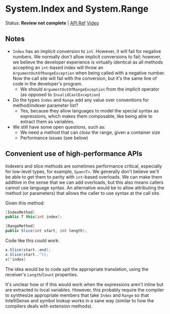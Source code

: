 # System.Index and System.Range

Status: **Review not complete** | 
[API Ref](https://github.com/dotnet/corefx/issues/34076)
[Video](https://www.youtube.com/watch?v=NYliXLGGBwc)

## Notes

* `Index` has an implicit conversion to `int`. However, it will fail for
  negative numbers. We normally don't allow implicit conversions to fail;
  however, we believe the developer experience is virtually identical as all
  methods accepting an `int`-based index will throw an
  `ArgumentOutOfRangeException` when being called with a negative number. Now
  the call site will fail with the conversion, but it's the same line of code in
  the developer's program.
    - We should `ArgumentOutOfRangeException` from the implicit operator (as
      opposed to `InvalidCastException`)
* Do the types `Index` and `Range` add any value over conventions for
  method/indexer parameter list?
    - Yes, because they allow languages to model the special syntax as
      expressions, which makes them composable, like being able to extract them
      as variables.
* We still have some open questions, such as:
    - We need a method that can *close* the range, given a container size
    - Performance issues (see below)

## Convenient use of high-performance APIs

Indexers and slice methods are sometimes performance critical, especially for
low-level types, for example, `Span<T>`. We generally don't believe we'll be
able to get them to parity with `int`-based overloads. We can make them additive
in the sense that we can add overloads, but this also means callers cannot use
language syntax. An alternative would be to allow attributing the method (or
parameters) that allows the caller to use syntax at the call site.

Given this method:

```C#
[IndexMethod]
public T this[int index];

[RangeMethod]
public Slice(int start, int length);
```

Code like this could work:

```C#
x.Slice(start..end);
x.Slice(start..^1);
x[^index]
```

The idea would be to code spit the appropriate translation, using the receiver's
`Length`/`Count` properties.

It's unclear how or if this would work when the expressions aren't inline but
are extracted to local variables. However, this probably require the compiler to
synthesize appropriate members that take `Index` and `Range` so that
IntelliSense and symbol lookup works in a sane way (similar to how the compilers
deals with extension methods).